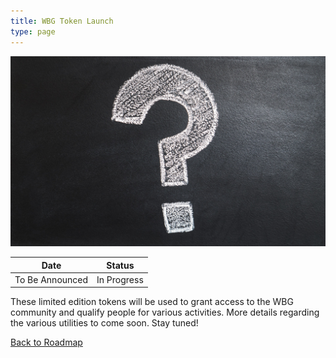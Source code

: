 ```yaml
---
title: WBG Token Launch
type: page
---
```


![WBG Mystery](/images/roadmap/wbg-mystery.jpeg "WBG Mystery")

| Date               | Status       |
| ------------------ | ------------ |
| To Be Announced    | In Progress  |

These limited edition tokens will be used to grant access to the WBG community and qualify people for various activities. More details regarding the various utilities to come soon. Stay tuned!

[Back to Roadmap](/roadmap)
